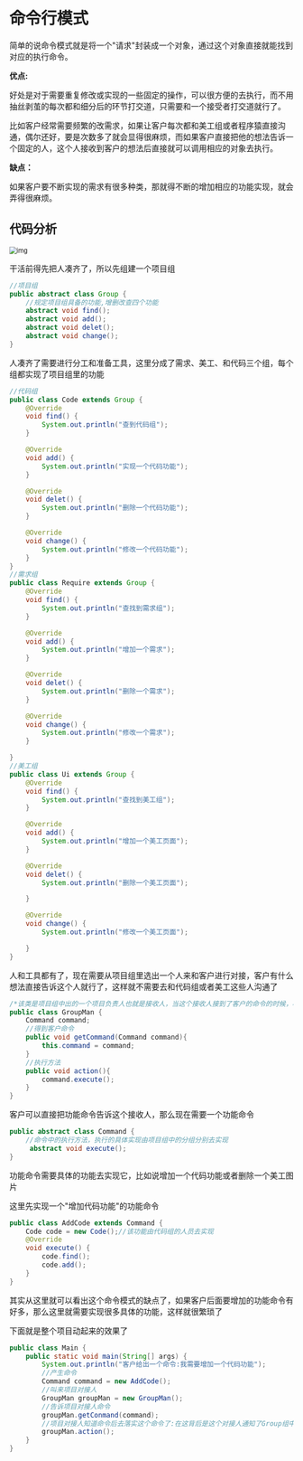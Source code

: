 # 命令行模式

简单的说命令模式就是将一个"请求"封装成一个对象，通过这个对象直接就能找到对应的执行命令。

**优点:**

好处是对于需要重复修改或实现的一些固定的操作，可以很方便的去执行，而不用抽丝剥茧的每次都和细分后的环节打交道，只需要和一个接受者打交道就行了。

比如客户经常需要频繁的改需求，如果让客户每次都和美工组或者程序猿直接沟通，偶尔还好，要是次数多了就会显得很麻烦，而如果客户直接把他的想法告诉一个固定的人，这个人接收到客户的想法后直接就可以调用相应的对象去执行。

**缺点：**

如果客户要不断实现的需求有很多种类，那就得不断的增加相应的功能实现，就会弄得很麻烦。



## 代码分析

<img src="https://img2018.cnblogs.com/blog/1151930/201910/1151930-20191023182752429-250241950.png" alt="img" style="zoom:80%;" />



干活前得先把人凑齐了，所以先组建一个项目组

```java
//项目组
public abstract class Group {
	//规定项目组具备的功能,增删改查四个功能
    abstract void find();
    abstract void add();
    abstract void delet();
    abstract void change();
}
```

人凑齐了需要进行分工和准备工具，这里分成了需求、美工、和代码三个组，每个组都实现了项目组里的功能

```java
//代码组
public class Code extends Group {
    @Override
    void find() {
        System.out.println("查到代码组");
    }

    @Override
    void add() {
        System.out.println("实现一个代码功能");
    }

    @Override
    void delet() {
        System.out.println("删除一个代码功能");
    }

    @Override
    void change() {
        System.out.println("修改一个代码功能");
    }
}
//需求组
public class Require extends Group {
    @Override
    void find() {
        System.out.println("查找到需求组");
    }

    @Override
    void add() {
        System.out.println("增加一个需求");
    }

    @Override
    void delet() {
        System.out.println("删除一个需求");
    }

    @Override
    void change() {
        System.out.println("修改一个需求");
    }

}
//美工组
public class Ui extends Group {
    @Override
    void find() {
        System.out.println("查找到美工组");
    }

    @Override
    void add() {
        System.out.println("增加一个美工页面");
    }

    @Override
    void delet() {
        System.out.println("删除一个美工页面");

    }

    @Override
    void change() {
        System.out.println("修改一个美工页面");

    }
}
```

人和工具都有了，现在需要从项目组里选出一个人来和客户进行对接，客户有什么想法直接告诉这个人就行了，这样就不需要去和代码组或者美工这些人沟通了

```java
/*该类是项目组中出的一个项目负责人也就是接收人，当这个接收人接到了客户的命令的时候，根据这个命令执行相应的动作*/
public class GroupMan {
    Command command;
    //得到客户命令
    public void getCommand(Command command){
        this.command = command;
    }
	//执行方法
    public void action(){
        command.execute();
    }
}
```

客户可以直接把功能命令告诉这个接收人，那么现在需要一个功能命令

```java
public abstract class Command {
	//命令中的执行方法，执行的具体实现由项目组中的分组分别去实现
     abstract void execute();
}
```

功能命令需要具体的功能去实现它，比如说增加一个代码功能或者删除一个美工图片

这里先实现一个"增加代码功能"的功能命令

```java
public class AddCode extends Command {
    Code code = new Code();//该功能由代码组的人员去实现
    @Override
    void execute() {
        code.find();
        code.add();
    }
}
```

其实从这里就可以看出这个命令模式的缺点了，如果客户后面要增加的功能命令有好多，那么这里就需要实现很多具体的功能，这样就很繁琐了

下面就是整个项目动起来的效果了

```java
public class Main {
    public static void main(String[] args) {
        System.out.println("客户给出一个命令:我需要增加一个代码功能");
        //产生命令
        Command command = new AddCode();
		//叫来项目对接人
        GroupMan groupMan = new GroupMan();
        //告诉项目对接人命令
        groupMan.getConmand(command);
        //项目对接人知道命令后去落实这个命令了:在这背后是这个对接人通知了Group组中的Code组去实现了这个功能
        groupMan.action();
    }
}
```
